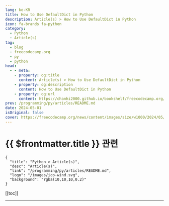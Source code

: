 ```yaml
---
lang: ko-KR
title: How to Use DefaultDict in Python
description: Article(s) > How to Use DefaultDict in Python
icon: fa-brands fa-python
category: 
  - Python
  - Article(s)
tag: 
  - blog
  - freecodecamp.org
  - py
  - python
head:
  - - meta:
    - property: og:title
      content: Article(s) > How to Use DefaultDict in Python
    - property: og:description
      content: How to Use DefaultDict in Python
    - property: og:url
      content: https://chanhi2000.github.io/bookshelf/freecodecamp.org/how-to-use-defaultdict-python.html
prev: /programming/py/articles/README.md
date: 2024-05-01
isOriginal: false
cover: https://freecodecamp.org/news/content/images/size/w1000/2024/05/Add-To-Your-Python-Toolbox.png
---
```


# {{ $frontmatter.title }} 관련

```component VPCard
{
  "title": "Python > Article(s)",
  "desc": "Article(s)",
  "link": "/programming/py/articles/README.md",
  "logo": "/images/ico-wind.svg",
  "background": "rgba(10,10,10,0.2)"
}
```

[[toc]]

---

<SiteInfo
  name="How to Use DefaultDict in Python"
  desc="Throughout my time working with datasets in Python, the dictionary has been my most used data structure. It’s versatile and easy to use. Need to count occurrences of a character? Use a dictionary! Want to create a list of soccer players and associated stats? Dictionary! They’re not fool-proof, though. In..."
  url="https://freecodecamp.org/news/how-to-use-defaultdict-python/"
  logo="https://cdn.freecodecamp.org/universal/favicons/favicon.ico"
  preview="https://freecodecamp.org/news/content/images/size/w1000/2024/05/Add-To-Your-Python-Toolbox.png"/>

<!-- TODO: 작성 -->

